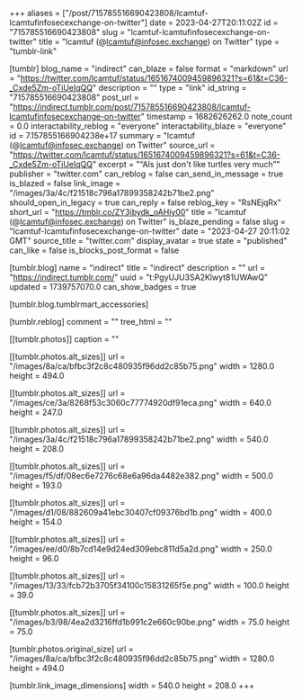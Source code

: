 +++
aliases = ["/post/715785516690423808/lcamtuf-lcamtufinfosecexchange-on-twitter"]
date = 2023-04-27T20:11:02Z
id = "715785516690423808"
slug = "lcamtuf-lcamtufinfosecexchange-on-twitter"
title = "lcamtuf (@lcamtuf@infosec.exchange) on Twitter"
type = "tumblr-link"

[tumblr]
blog_name = "indirect"
can_blaze = false
format = "markdown"
url = "https://twitter.com/lcamtuf/status/1651674009459896321?s=61&t=C36-_Cxde5Zm-oTiUeIqQQ"
description = ""
type = "link"
id_string = "715785516690423808"
post_url = "https://indirect.tumblr.com/post/715785516690423808/lcamtuf-lcamtufinfosecexchange-on-twitter"
timestamp = 1682626262.0
note_count = 0.0
interactability_reblog = "everyone"
interactability_blaze = "everyone"
id = 7.157855166904238e+17
summary = "lcamtuf (@lcamtuf@infosec.exchange) on Twitter"
source_url = "https://twitter.com/lcamtuf/status/1651674009459896321?s=61&t=C36-_Cxde5Zm-oTiUeIqQQ"
excerpt = "“AIs just don't like turtles very much”"
publisher = "twitter.com"
can_reblog = false
can_send_in_message = true
is_blazed = false
link_image = "/images/3a/4c/f21518c796a17899358242b71be2.png"
should_open_in_legacy = true
can_reply = false
reblog_key = "RsNEjqRx"
short_url = "https://tmblr.co/ZY3jbydk_oAHiy00"
title = "lcamtuf (@lcamtuf@infosec.exchange) on Twitter"
is_blaze_pending = false
slug = "lcamtuf-lcamtufinfosecexchange-on-twitter"
date = "2023-04-27 20:11:02 GMT"
source_title = "twitter.com"
display_avatar = true
state = "published"
can_like = false
is_blocks_post_format = false

[tumblr.blog]
name = "indirect"
title = "indirect"
description = ""
url = "https://indirect.tumblr.com/"
uuid = "t:PgyUJU3SA2Klwyt81UWAwQ"
updated = 1739757070.0
can_show_badges = true

[tumblr.blog.tumblrmart_accessories]

[tumblr.reblog]
comment = ""
tree_html = ""

[[tumblr.photos]]
caption = ""

[[tumblr.photos.alt_sizes]]
url = "/images/8a/ca/bfbc3f2c8c480935f96dd2c85b75.png"
width = 1280.0
height = 494.0

[[tumblr.photos.alt_sizes]]
url = "/images/ce/3a/8268f53c3060c77774920df91eca.png"
width = 640.0
height = 247.0

[[tumblr.photos.alt_sizes]]
url = "/images/3a/4c/f21518c796a17899358242b71be2.png"
width = 540.0
height = 208.0

[[tumblr.photos.alt_sizes]]
url = "/images/f5/df/08ec6e7276c68e6a96da4482e382.png"
width = 500.0
height = 193.0

[[tumblr.photos.alt_sizes]]
url = "/images/d1/08/882609a41ebc30407cf09376bd1b.png"
width = 400.0
height = 154.0

[[tumblr.photos.alt_sizes]]
url = "/images/ee/d0/8b7cd14e9d24ed309ebc811d5a2d.png"
width = 250.0
height = 96.0

[[tumblr.photos.alt_sizes]]
url = "/images/13/33/fcb72b3705f34100c15831265f5e.png"
width = 100.0
height = 39.0

[[tumblr.photos.alt_sizes]]
url = "/images/b3/98/4ea2d3216ffd1b991c2e660c90be.png"
width = 75.0
height = 75.0

[tumblr.photos.original_size]
url = "/images/8a/ca/bfbc3f2c8c480935f96dd2c85b75.png"
width = 1280.0
height = 494.0

[tumblr.link_image_dimensions]
width = 540.0
height = 208.0
+++
